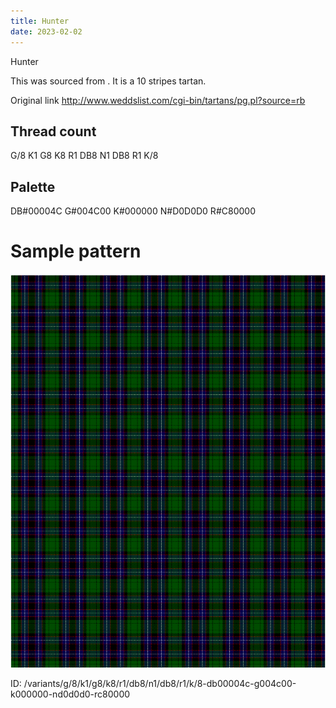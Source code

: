```yaml
---
title: Hunter
date: 2023-02-02
---
```

Hunter

This was sourced from <no value>.  It is a 10 stripes tartan.

Original link http://www.weddslist.com/cgi-bin/tartans/pg.pl?source=rb

## Thread count
G/8 K1 G8 K8 R1 DB8 N1 DB8 R1 K/8

## Palette
DB#00004C G#004C00 K#000000 N#D0D0D0 R#C80000

# Sample pattern

![Tartan detail](tartan.png "G/8 K1 G8 K8 R1 DB8 N1 DB8 R1 K/8 tartan")

ID: /variants/g/8/k1/g8/k8/r1/db8/n1/db8/r1/k/8-db00004c-g004c00-k000000-nd0d0d0-rc80000